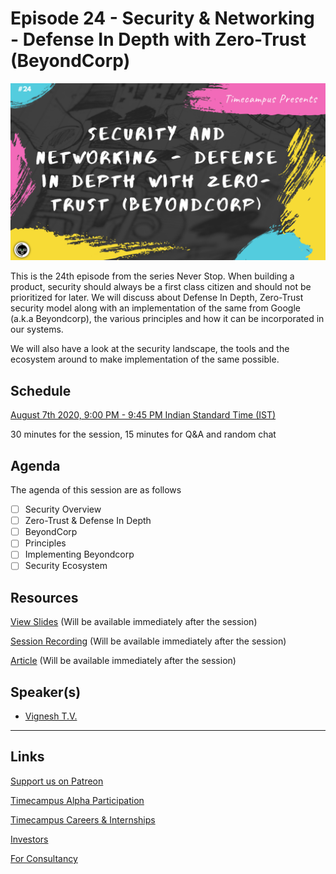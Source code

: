# Episode 24 - Security & Networking - Defense In Depth with Zero-Trust (BeyondCorp)

![](24-SecurityDefenseInDepth.png)

This is the 24th episode from the series Never Stop. When building a product, security should always be a first class citizen and should not be prioritized for later. We will discuss about Defense In Depth, Zero-Trust security model along with an implementation of the same from Google (a.k.a Beyondcorp), the various principles and how it can be incorporated in our systems.

We will also have a look at the security landscape, the tools and the ecosystem around to make implementation of the same possible.

## Schedule

[August 7th 2020, 9:00 PM - 9:45 PM Indian Standard Time (IST)](https://calendar.google.com/event?action=TEMPLATE&tmeid=NjUwNWxvYWltMmM1bHUxZnF1NTVvcWUyajAgdGltZWNhbXB1cy5jb21fM2hxNHB0a3MwbGUycm5kMGowMW82MDE0YWdAZw&tmsrc=timecampus.com_3hq4ptks0le2rnd0j01o6014ag%40group.calendar.google.com)

30 minutes for the session, 15 minutes for Q&A and random chat

## Agenda

The agenda of this session are as follows

- [ ] Security Overview
- [ ] Zero-Trust & Defense In Depth
- [ ] BeyondCorp
- [ ] Principles
- [ ] Implementing Beyondcorp
- [ ] Security Ecosystem

## Resources

[View Slides](#) (Will be available immediately after the session)

[Session Recording](#) (Will be available immediately after the session)

[Article](#) (Will be available immediately after the session)

## Speaker(s)

- [Vignesh T.V.](http://tvvignesh.com/)

------------------------------------------

## Links

[Support us on Patreon](https://www.patreon.com/timecampus)

[Timecampus Alpha Participation](https://docs.google.com/forms/d/1-fHizPhuXqDKqFZ2ns7Ttl00mT13DtjsRbHE5KtpxXs/viewform)

[Timecampus Careers & Internships](https://docs.google.com/forms/d/1jHW-I5yjHl49itwoyM5xxYUao0X1fbnnoxJd78fS5u8/viewform)

[Investors](https://docs.google.com/forms/d/13jkHPdvqoMDNsyzpC8-Dbv0lai8bXOvOLIovey7hfUM/viewform)

[For Consultancy](https://docs.google.com/forms/d/e/1FAIpQLSeCb-Pu7Hcnh7oRvleRka2VW8EVZ6d8cNEccV7jKVmzhE6ilg/viewform)

